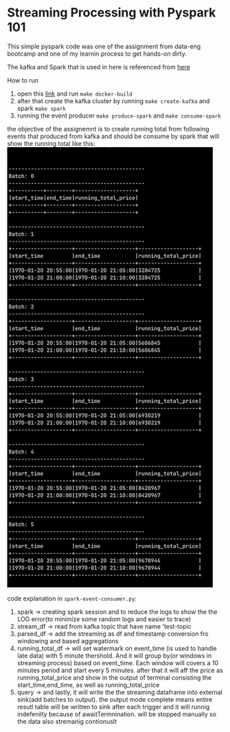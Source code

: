 # Streaming Processing with Pyspark 101

This simple pyspark code was one of the assignment from data-eng bootcamp and one of my learnin process to get hands-on dirty.

The kafka and Spark that is used in here is referenced from [here](https://github.com/thosangs/dibimbing_spark_airflow)

How  to run
1. open this [link](https://github.com/thosangs/dibimbing_spark_airflow) and run `make docker-build`
2. after that create the kafka cluster by running `make create-kafka` and spark `make spark`
3. running the event producer `make produce-spark` and `make consume-spark`

the objective of the assignemnt is to create running total from following events that produced from kafka and should be consume by spark that will show the running total like this:<br>
![output example](<Pasted Graphic.png>)

code explanation in `spark-event-consumer.py`:<br>
1. spark -> creating spark session and to reduce the logs to show the the LOG error(to minimize some random logs and easier to trace)
2. stream_df -> read from kafka topic that have name 'test-topic
3. parsed_df -> add the streaming as df and timestamp conversion fro windowing and based aggregations
4. running_total_df -> will set watermark on event_time (is used to handle late data) with 5 minute thershold. And it will group by(or windows in streaming process) based on event_time. Each window will covers a 10 minutes period and start every 5 minutes. after that it will aff the price as running_total_price and show in the output of terminal consisting the start_time,end_time, as well as running_total_price
5. query -> and lastly, it will write the the streaming dataframe into external sink(add batches to output). the output mode complete means entire resutl table will be written to sink after each trigger and it will runnig indefenilty because of awaitTermnination. will be stopped manually so the data also stremanig contionuslt  